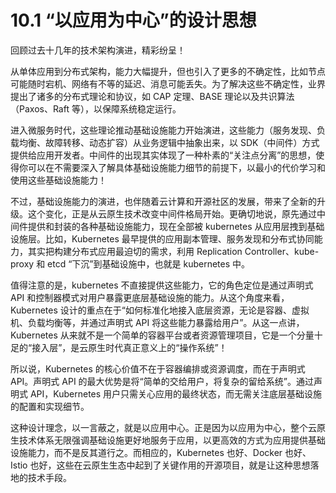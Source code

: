 # 10.1 “以应用为中心”的设计思想

回顾过去十几年的技术架构演进，精彩纷呈！

从单体应用到分布式架构，能力大幅提升，但也引入了更多的不确定性，比如节点可能随时宕机、网络有不等的延迟、消息可能丢失。为了解决这些不确定性，业界提出了诸多的分布式理论和协议，如 CAP 定理、BASE 理论以及共识算法（Paxos、Raft 等），以保障系统稳定运行。

进入微服务时代，这些理论推动基础设施能力开始演进，这些能力（服务发现、负载均衡、故障转移、动态扩容）从业务逻辑中抽象出来，以 SDK（中间件）方式提供给应用开发者。中间件的出现其实体现了一种朴素的“关注点分离”的思想，使得你可以在不需要深入了解具体基础设施能力细节的前提下，以最小的代价学习和使用这些基础设施能力！

不过，基础设施能力的演进，也伴随着云计算和开源社区的发展，带来了全新的升级。这个变化，正是从云原生技术改变中间件格局开始。更确切地说，原先通过中间件提供和封装的各种基础设施能力，现在全部被 kubernetes 从应用层拽到基础设施层。比如，Kubernetes 最早提供的应用副本管理、服务发现和分布式协同能力，其实把构建分布式应用最迫切的需求，利用 Replication Controller、kube-proxy 和 etcd “下沉”到基础设施中，也就是 kubernetes 中。

值得注意的是，kubernetes 不直接提供这些能力，它的角色定位是通过声明式 API 和控制器模式对用户暴露更底层基础设施的能力。从这个角度来看，Kubernetes 设计的重点在于“如何标准化地接入底层资源，无论是容器、虚拟机、负载均衡等，并通过声明式 API 将这些能力暴露给用户”。从这一点讲，Kubernetes 从来就不是一个简单的容器平台或者资源管理项目，它是一个分量十足的“接入层”，是云原生时代真正意义上的“操作系统”！

所以说，Kubernetes 的核心价值不在于容器编排或资源调度，而在于声明式 API。声明式 API 的最大优势是将“简单的交给用户，将复杂的留给系统”。通过声明式 API，Kubernetes 用户只需关心应用的最终状态，而无需关注底层基础设施的配置和实现细节。

这种设计理念，以一言蔽之，就是以应用中心。正是因为以应用为中心，整个云原生技术体系无限强调基础设施更好地服务于应用，以更高效的方式为应用提供基础设施能力，而不是反其道行之。而相应的，Kubernetes 也好、Docker 也好、Istio 也好，这些在云原生生态中起到了关键作用的开源项目，就是让这种思想落地的技术手段。